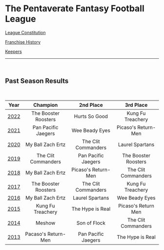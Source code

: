 # The Pentaverate Fantasy Football League

[League Constitution](Constitution.md)

[Franchise History](History.md)

[Keepers](Keepers.md)

---

<br>

## Past Season Results

<br>

|                                    Year                                     |       Champion       |      2nd Place      |      3rd Place       |
| :-------------------------------------------------------------------------: | :------------------: | :-----------------: | :------------------: |
| [2022](https://football.fantasysports.yahoo.com/league/pentavirateffl/2022) | The Booster Roosters  | Hurts So Good | Kung Fu Treachery |
| [2021](https://football.fantasysports.yahoo.com/league/pentavirateffl/2021) | Pan Pacific Jaegers   | Wee Beady Eyes | Picaso's Return-Men |
| [2020](https://football.fantasysports.yahoo.com/league/pentavirateffl/2020) | My Ball Zach Ertz   | The Clit Commanders | Laurel Spartans |
| [2019](https://football.fantasysports.yahoo.com/league/pentavirateffl/2019) | The Clit Commanders  | Pan Pacific Jaegers | The Booster Roosters |
| [2018](https://football.fantasysports.yahoo.com/league/pentavirateffl/2018) |  My Ball Zach Ertz   | Picaso's Return-Men | The Clit Commanders  |
| [2017](https://football.fantasysports.yahoo.com/league/pentavirateffl/2017) | The Booster Roosters | The Clit Commanders |  Kung Fu Treachery   |
| [2016](https://football.fantasysports.yahoo.com/league/pentavirateffl/2016) |  My Ball Zach Ertz   |   Laurel Spartans   |    Wee Beady Eyes    |
| [2015](https://football.fantasysports.yahoo.com/league/pentavirateffl/2015) |  Kung Fu Treachery   |  The Hype is Real   | Picaso's Return Men  |
| [2014](https://football.fantasysports.yahoo.com/league/pentavirateffl/2014) |        Meshow        |    Son of Flock     | The Clit Commanders  |
| [2013](https://football.fantasysports.yahoo.com/league/pentavirateffl/2013) | Pacaso's Return-Men  | Pan Pacific Jaegers |   The Hype is Real   |
